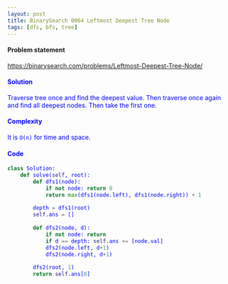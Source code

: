 ```yaml
---
layout: post
title: BinarySearch 0064 Leftmost Deepest Tree Node
tags: [dfs, bfs, tree]
---
```


#### Problem statement

<a href="https://binarysearch.com/problems/Leftmost-Deepest-Tree-Node/"> <font color = blue>https://binarysearch.com/problems/Leftmost-Deepest-Tree-Node/

#### Solution
Traverse tree once and find the deepest value. Then traverse once again and find all deepest nodes. Then take the first one.

#### Complexity
It is `O(n)` for time and space.

#### Code
```python
class Solution:
    def solve(self, root):
        def dfs1(node):
            if not node: return 0
            return max(dfs1(node.left), dfs1(node.right)) + 1
        
        depth = dfs1(root)
        self.ans = []
        
        def dfs2(node, d):
            if not node: return
            if d == depth: self.ans += [node.val]
            dfs2(node.left, d+1)
            dfs2(node.right, d+1)
            
        dfs2(root, 1)
        return self.ans[0]
```
